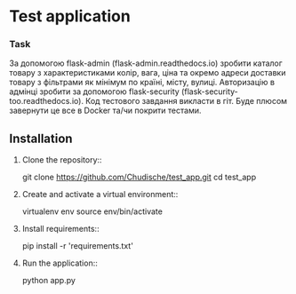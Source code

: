# Test application 

### Task

За допомогою flask-admin (flask-admin.readthedocs.io) зробити каталог товару з характеристиками колір, вага, ціна та окремо адреси доставки товару з фільтрами як мінімум по країні, місту, вулиці.
Авторизацію в адмінці зробити за допомогою flask-security (flask-security-too.readthedocs.io).
Код тестового завдання викласти в гіт.
Буде плюсом завернути це все в Docker та/чи покрити тестами.

## Installation

1. Clone the repository::

     git clone https://github.com/Chudische/test_app.git
     cd test_app

2. Create and activate a virtual environment::

     virtualenv env
     source env/bin/activate

3. Install requirements::

     pip install -r 'requirements.txt'

4. Run the application::

     python app.py